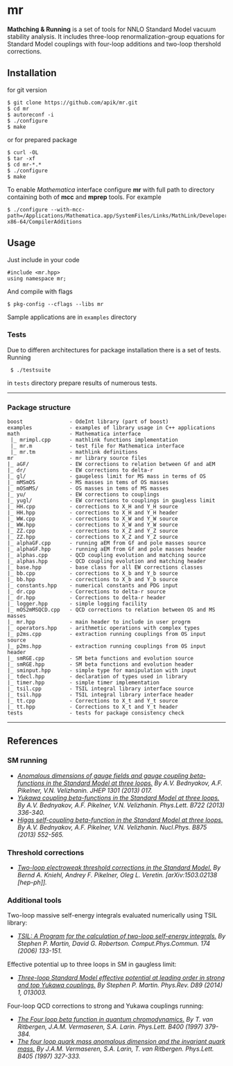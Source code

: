 mr
==

**Mathching &amp; Running** is a set of tools for NNLO Standard Model
vacuum stability analysis. It includes three-loop
renormalization-group equations for Standard Model couplings with
four-loop additions and two-loop thershold corrections.


## Installation

for git version

    $ git clone https://github.com/apik/mr.git
    $ cd mr
    $ autoreconf -i
    $ ./configure
    $ make

or for prepared package

    $ curl -OL
    $ tar -xf 
    $ cd mr-*.*
    $ ./configure
    $ make

To enable *Mathematica* interface configure **mr** with full path to
    directory containing both of **mcc** and **mprep** tools. For example 

    $ ./configure --with-mcc-path=/Applications/Mathematica.app/SystemFiles/Links/MathLink/DeveloperKit/MacOSX-x86-64/CompilerAdditions


## Usage

Just include in your code

    #include <mr.hpp>
    using namespace mr;

And compile with flags

    $ pkg-config --cflags --libs mr

Sample applications are in `examples` directory


### Tests

Due to differen architectures for package installation there is a set
of tests. Running

     $ ./testsuite

in `tests` directory prepare results of numerous tests.

* * * * *
### Package structure
```
boost               - OdeInt library (part of boost)
examples            - examples of library usage in C++ applications
math                - Mathematica interface
 |_ mrimpl.cpp      - mathlink functions implementation
 |_ mr.m            - test file for Mathematica interface
 |_ mr.tm           - mathlink definitions
mr                  - mr library source files
|_ aGF/             - EW corrections to relation between Gf and aEM
|_ dr/              - EW corrections to delta-r
|_ gl/              - gaugeless limit for MS mass in terms of OS 
|_ mMSmOS           - MS masses in tems of OS masses
|_ mOSmMS/          - OS masses in tems of MS masses
|_ yu/              - EW corrections to couplings
|_ yugl/            - EW corrections to couplings in gaugless limit
|_ HH.cpp           - corrections to X_H and Y_H source
|_ HH.hpp           - corrections to X_H and Y_H header
|_ WW.cpp           - corrections to X_W and Y_W source
|_ WW.hpp           - corrections to X_W and Y_W source
|_ ZZ.cpp           - corrections to X_Z and Y_Z source
|_ ZZ.hpp           - corrections to X_Z and Y_Z source
|_ alphaGF.cpp      - running aEM from Gf and pole masses source 
|_ alphaGF.hpp      - running aEM from Gf and pole masses header
|_ alphas.cpp       - QCD coupling evolution and matching source 
|_ alphas.hpp       - QCD coupling evolution and matching header
|_ base.hpp         - base class for all EW corrections classes
|_ bb.cpp           - corrections to X_b and Y_b source
|_ bb.hpp           - corrections to X_b and Y_b source
|_ constants.hpp    - numerical constants and PDG input
|_ dr.cpp           - Corrections to delta-r source
|_ dr.hpp           - Corrections to delta-r header
|_ logger.hpp       - simple logging facility
|_ mOS2mMSQCD.cpp   - QCD corrections to relation between OS and MS masses
|_ mr.hpp           - main header to include in user progrm
|_ operators.hpp    - arithmetic operations with complex types
|_ p2ms.cpp         - extraction running couplings from OS input source
|_ p2ms.hpp         - extraction running couplings from OS input header
|_ smRGE.cpp        - SM beta functions and evolution source
|_ smRGE.hpp        - SM beta functions and evolution header
|_ sminput.hpp      - simple type for manipulation with input
|_ tdecl.hpp        - declaration of types used in library
|_ timer.hpp        - simple timer implementation
|_ tsil.cpp         - TSIL integral library interface source
|_ tsil.hpp         - TSIL integral library interface header
|_ tt.cpp           - Corrections to X_t and Y_t source
|_ tt.hpp           - Corrections to X_t and Y_t header
tests               - tests for package consistency check
```

* * * * *
## References

### SM running

*  *[Anomalous dimensions of gauge fields and gauge coupling
beta-functions in the Standard Model at three loops.](http://inspirehep.net/record/1193366)
By A.V. Bednyakov, A.F. Pikelner, V.N. Velizhanin.
JHEP 1301 (2013) 017.*
*  *[Yukawa coupling beta-functions in the Standard Model at three
loops.](http://inspirehep.net/record/1208862)
By A.V. Bednyakov, A.F. Pikelner, V.N. Velizhanin.
Phys.Lett. B722 (2013) 336-340.*
*  *[Higgs self-coupling beta-function in the Standard Model at three
loops.](http://inspirehep.net/record/1224266)
By A.V. Bednyakov, A.F. Pikelner, V.N. Velizhanin.
Nucl.Phys. B875 (2013) 552-565.*

### Threshold corrections
*  *[Two-loop electroweak threshold corrections in the Standard Model.](http://inspirehep.net/record/1351233)
By Bernd A. Kniehl, Andrey F. Pikelner, Oleg L. Veretin.
[arXiv:1503.02138 [hep-ph]].*

### Additional tools 

Two-loop massive self-energy integrals evaluated numerically using TSIL
library:

* *[TSIL: A Program for the calculation of two-loop self-energy
integrals.](http://inspirehep.net/record/675010)
By Stephen P. Martin, David G. Robertson.
Comput.Phys.Commun. 174 (2006) 133-151.*

Effective potential up to three loops in SM in gaugless limit:

*  *[Three-loop Standard Model effective potential at leading order in
strong and top Yukawa couplings.](http://inspirehep.net/record/1262358)
By Stephen P. Martin.
Phys.Rev. D89 (2014) 1, 013003.*

Four-loop QCD corrections to strong and Yukawa couplings running:

*  *[The Four loop beta function in quantum chromodynamics.](http://inspirehep.net/record/439866)
By T. van Ritbergen, J.A.M. Vermaseren, S.A. Larin.
Phys.Lett. B400 (1997) 379-384.*
*   *[The four loop quark mass anomalous dimension and the invariant
quark mass.](http://inspirehep.net/record/441078)
By J.A.M. Vermaseren, S.A. Larin, T. van Ritbergen.
Phys.Lett. B405 (1997) 327-333.*
